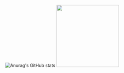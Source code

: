 <!--
**jockaplay/jockaplay** is a ✨ _special_ ✨ repository because its `README.md` (this file) appears on your GitHub profile.

Here are some ideas to get you started:

- 🔭 I’m currently working on ...
- 🌱 I’m currently learning ...
- 👯 I’m looking to collaborate on ...
- 🤔 I’m looking for help with ...
- 💬 Ask me about ...
- 📫 How to reach me: ...
- 😄 Pronouns: ...
- ⚡ Fun fact: ...
-->
![Anurag's GitHub stats](https://github-readme-stats.vercel.app/api?username=jockaplay&show_icons=true&theme=dark&hide_border=true)
<img height="200em" src="https://github-readme-stats.vercel.app/api/top-langs/?username=jockaplay&layout=compact&langs_count=7&theme=dark&hide_border=true"/>

